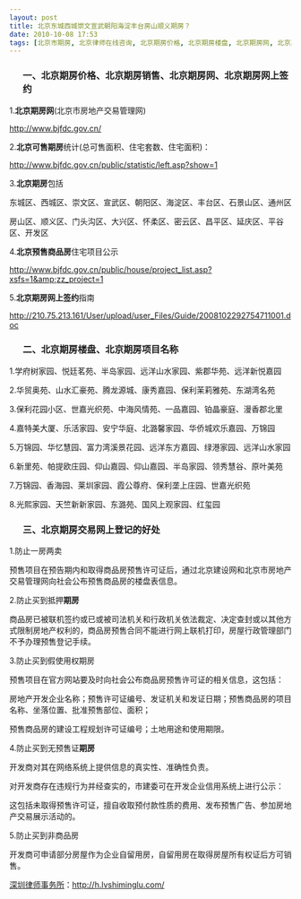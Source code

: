 ```yaml
---
layout: post
title: 北京东城西城崇文宣武朝阳海淀丰台房山顺义期房？
date: 2010-10-08 17:53
tags: [北京市期房, 北京律师在线咨询, 北京期房价格, 北京期房楼盘, 北京期房网, 北京期房网上签约, 北京期房销售, 大兴怀柔密云昌平期房, 延庆平谷开发区期房, 期房, 石景山通州门头沟期房]
---
```

<ol>
<h3>一、北京期房价格、北京期房销售、北京期房网、北京期房网上签约</h3>
</ol>
1.<strong>北京期房网</strong>(北京市房地产交易管理网)

<a href="http://www.bjfdc.gov.cn/" target="_blank">http://www.bjfdc.gov.cn/</a>

2.<strong>北京可售期房</strong>统计(总可售面积、住宅套数、住宅面积)：

<a href="http://www.bjfdc.gov.cn/public/statistic/left.asp?show=1" target="_blank">http://www.bjfdc.gov.cn/public/statistic/left.asp?show=1</a>

3.<strong>北京期房</strong>包括

东城区、西城区、崇文区、宣武区、朝阳区、海淀区、丰台区、石景山区、通州区

房山区、顺义区、门头沟区、大兴区、怀柔区、密云区、昌平区、延庆区、平谷区、开发区

4.<strong>北京预售商品房</strong>住宅项目公示

<a href="http://www.bjfdc.gov.cn/public/house/project_list.asp?xsfs=1&amp;zz_project=1" target="_blank">http://www.bjfdc.gov.cn/public/house/project_list.asp?xsfs=1&amp;zz_project=1</a>

5.<strong>北京期房网上签约</strong>指南

<a href="http://210.75.213.161/User/upload/user_Files/Guide/2008102292754711001.doc" target="_blank">http://210.75.213.161/User/upload/user_Files/Guide/2008102292754711001.doc</a>
<ol>
<h3>二、北京期房楼盘、北京期房项目名称</h3>
</ol>
1.学府树家园、悦廷茗苑、半岛家园、远洋山水家园、紫郡华苑、远洋新悦嘉园

2.华贸奥苑、山水汇豪苑、腾龙源城、康秀嘉园、保利茉莉雅苑、东湖湾名苑

3.保利花园小区、世嘉光织苑、中海风情苑、一品嘉园、铂晶豪庭、漫香郡北里

4.嘉特美大厦、乐活家园、安宁华庭、北潞馨家园、华侨城欢乐嘉园、万锦园

5.万锦园、华忆慧园、富力湾溪景花园、远洋东方嘉园、绿港家园、远洋山水家园

6.新里苑、帕提欧庄园、仰山嘉园、仰山嘉园、半岛家园、领秀慧谷、原叶美苑

7.万锦园、香海园、莱圳家园、霞公尊府、保利垄上庄园、世嘉光织苑

8.光熙家园、天竺新新家园、东潞苑、国风上观家园、红玺园
<ol>
<h3>三、北京期房交易网上登记的好处</h3>
</ol>
1.防止一房两卖

预售项目在预告期内和取得商品房预售许可证后，通过北京建设网和北京市房地产交易管理网向社会公布预售商品房的楼盘表信息。

2.防止买到抵押<strong>期房</strong>

商品房已被联机签约或已或被司法机关和行政机关依法裁定、决定查封或以其他方式限制房地产权利的，商品房预售合同不能进行网上联机打印，房屋行政管理部门不予办理预售登记手续。

3.防止买到假使用权期房

预售项目在官方网站要及时向社会公布商品房预售许可证的相关信息，这包括：

房地产开发企业名称；预售许可证编号、发证机关和发证日期；预售商品房的项目名称、坐落位置、批准预售部位、面积；

预售商品房的建设工程规划许可证编号；土地用途和使用期限。

4.防止买到无预售证<strong>期房</strong>

开发商对其在网络系统上提供信息的真实性、准确性负责。

对开发商存在违规行为并经查实的，市建委可在开发企业信用系统上进行公示：

这包括未取得预售许可证，擅自收取预付款性质的费用、发布预售广告、参加房地产交易展示活动的。

5.防止买到非商品房

开发商可申请部分房屋作为企业自留用房，自留用房在取得房屋所有权证后方可销售。

<a href="http://h.lvshiminglu.com/">深圳律师事务所</a>：<a href="http://h.lvshiminglu.com/">http://h.lvshiminglu.com/</a>

